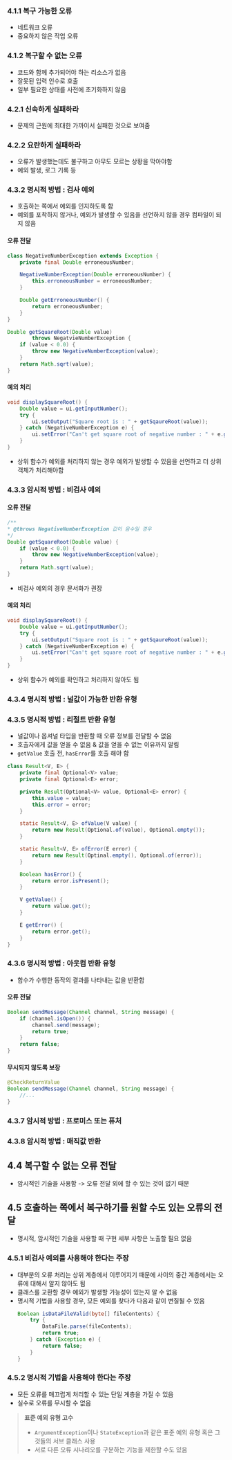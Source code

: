 ### 4.1.1 복구 가능한 오류
- 네트워크 오류
- 중요하지 않은 작업 오류
### 4.1.2 복구할 수 없는 오류
- 코드와 함께 추가되어야 하는 리소스가 없음
- 잘못된 입력 인수로 호출
- 일부 필요한 상태를 사전에 초기화하지 않음
### 4.2.1 신속하게 실패하라
- 문제의 근원에 최대한 가까이서 실패한 것으로 보여줌
### 4.2.2 요란하게 실패하라
- 오류가 발생했는데도 불구하고 아무도 모르는 상황을 막아야함
- 예외 발생, 로그 기록 등
### 4.3.2 명시적 방법 : 검사 예외
- 호출하는 쪽에서 예외를 인지하도록 함
- 예외를 포착하지 않거나, 예외가 발생할 수 있음을 선언하지 않을 경우 컴파일이 되지 않음
#### 오류 전달
```java
class NegativeNumberException extends Exception {
	private final Double erroneousNumber;

	NegativeNumberException(Double erroneousNumber) {
		this.erroneousNumber = erroneousNumber;
	}

	Double getErroneousNumber() {
		return erroneousNumber;
	}
}

Double getSquareRoot(Double value) 
		throws NegatvieNumberException {
	if (value < 0.0) {
		throw new NegativeNumberException(value);
	}
	return Math.sqrt(value);
}
```
#### 예외 처리
```java
void displaySquareRoot() {
	Double value = ui.getInputNumber();
	try {
		ui.setOutput("Square root is : " + getSqaureRoot(value));
	} catch (NegativeNumberException e) {
		ui.setError("Can't get square root of negative number : " + e.getErroneousNumber());
	}
}
```
- 상위 함수가 예외를 처리하지 않는 경우 예외가 발생할 수 있음을 선언하고 더 상위 객체가 처리해야함
### 4.3.3 암시적 방법 : 비검사 예외
#### 오류 전달
```java
/**
* @throws NegativeNumberException 값이 음수일 경우
*/
Double getSquareRoot(Double value) {
	if (value < 0.0) {
		throw new NegativeNumberException(value);
	}
	return Math.sqrt(value);
}
```
- 비검사 예외의 경우 문서화가 권장
#### 예외 처리
```java
void displaySquareRoot() {
	Double value = ui.getInputNumber();
	try {
		ui.setOutput("Square root is : " + getSqaureRoot(value));
	} catch (NegativeNumberException e) {
		ui.setError("Can't get square root of negative number : " + e.getErroneousNumber());
	}
}
```
- 상위 함수가 예외를 확인하고 처리하지 않아도 됨
### 4.3.4 명시적 방법 : 널값이 가능한 반환 유형
### 4.3.5 명시적 방법 : 리절트 반환 유형
- 널값이나 옵셔널 타입을 반환할 때 오류 정보를 전달할 수 없음
- 호출자에게 값을 얻을 수 없음 & 값을 얻을 수 없는 이유까지 알림
- `getValue` 호출 전, `hasError`를 호출 해야 함
```java
class Result<V, E> {
	private final Optional<V> value;
	private final Optional<E> error;

	private Result(Optional<V> value, Optional<E> error) {
		this.value = value;
		this.error = error;
	}

	static Result<V, E> ofValue(V value) {
		return new Result(Optional.of(value), Optional.empty());
	}

	static Result<V, E> ofError(E error) {
		return new Result(Optinal.empty(), Optional.of(error));
	}

	Boolean hasError() {
		return error.isPresent();
	}

	V getValue() {
		return value.get();
	}

	E getError() {
		return error.get();
	}
}
```
### 4.3.6 명시적 방법 : 아웃컴 반환 유형
- 함수가 수행한 동작의 결과를 나타내는 값을 반환함
#### 오류 전달
```java
Boolean sendMessage(Channel channel, String message) {
	if (channel.isOpen()) {
		channel.send(message);
		return true;
	}
	return false;
}
```
#### 무시되지 않도록 보장
```java
@CheckReturnValue
Boolean sendMessage(Channel channel, String message) {
	//...
}
```
### 4.3.7 암시적 방법 : 프로미스 또는 퓨처
### 4.3.8 암시적 방법 : 매직값 반환
## 4.4 복구할 수 없는 오류 전달
- 암시적인 기술을 사용함 -> 오류 전달 외에 할 수 있는 것이 없기 때문
## 4.5 호출하는 쪽에서 복구하기를 원할 수도 있는 오류의 전달
- 명시적, 암시적인 기술을 사용할 때 구현 세부 사항은 노출할 필요 없음
### 4.5.1 비검사 예외를 사용해야 한다는 주장
- 대부분의 오류 처리는 상위 계층에서 이루어지기 때문에 사이의 중간 계층에서는 오류에 대해서 알지 않아도 됨
- 클래스를 교환할 경우 예외가 발생할 가능성이 있는지 알 수 없음
- 명시적 기법을 사용할 경우, 모든 예외를 찾다가 다음과 같이 변질될 수 있음
	```java
	Boolean isDataFileValid(byte[] fileContents) {
		try {
			DataFile.parse(fileContents);
			return true;
		} catch (Exception e) {
			return false;
		}
	}
	```
### 4.5.2 명시적 기법을 사용해야 한다는 주장
- 모든 오류를 매끄럽게 처리할  수 있는 단일 계층을 가질 수 있음
- 실수로 오류를 무시할 수 없음

> **표준 예외 유형 고수**
> - `ArgumentException`이나 `StateException`과 같은 표준 예외 유형 혹은 그것들의 서브 클래스 사용
> - 서로 다른 오류 시나리오를 구분하는 기능을 제한할 수도 있음